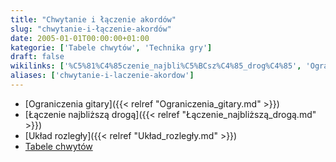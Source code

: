 ```yaml
---
title: "Chwytanie i łączenie akordów"
slug: "chwytanie-i-łączenie-akordów"
date: 2005-01-01T00:00:00+01:00
kategorie: ['Tabele chwytów', 'Technika gry']
draft: false
wikilinks: ['%C5%81%C4%85czenie_najbli%C5%BCsz%C4%85_drog%C4%85', 'Ograniczenia_gitary', 'Uk%C5%82ad_rozleg%C5%82y']
aliases: ['chwytanie-i-laczenie-akordow']
---
```

  - [Ograniczenia gitary]({{< relref "Ograniczenia_gitary.md" >}})
  - [Łączenie najbliższą drogą]({{< relref "Łączenie_najbliższą_drogą.md" >}})
  - [Układ rozległy]({{< relref "Układ_rozległy.md" >}})
  - [Tabele chwytów](/kategorie/tabele-chwytów "Kategoria Tabele chwytów")

